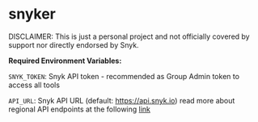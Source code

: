 # snyker

DISCLAIMER: This is just a personal project and not officially covered by support nor directly endorsed by Snyk.

**Required Environment Variables:**

`SNYK_TOKEN`: Snyk API token - recommended as Group Admin token to access all tools

`API_URL`: Snyk API URL (default: https://api.snyk.io) read more about regional API endpoints at the following 
[link](https://docs.snyk.io/working-with-snyk/regional-hosting-and-data-residency#available-snyk-regions)


